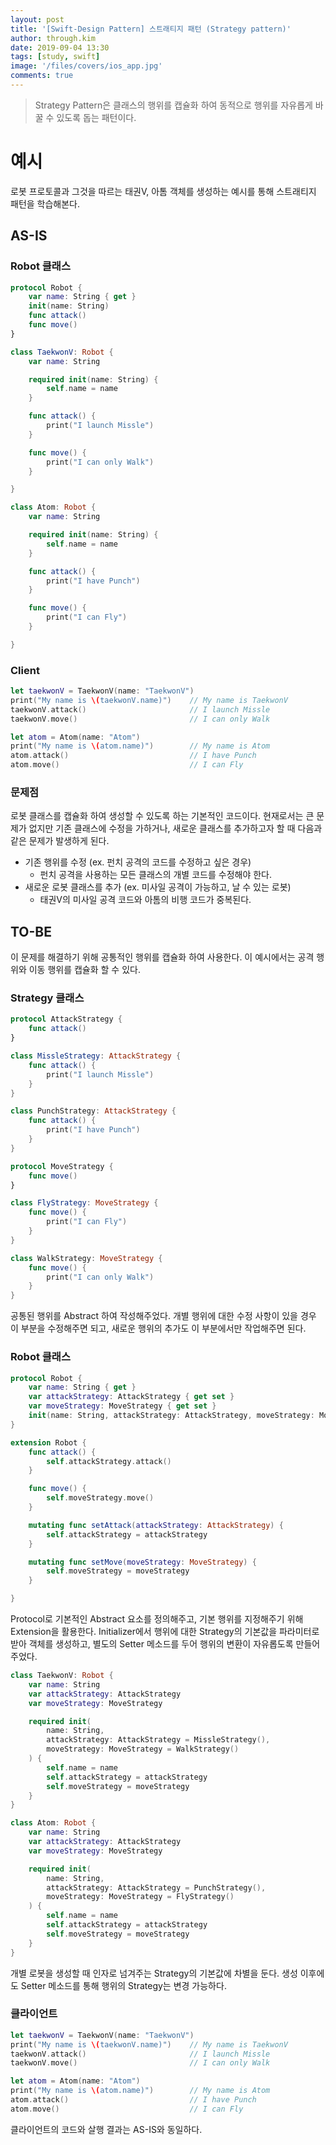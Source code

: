 ```yaml
---
layout: post
title: '[Swift-Design Pattern] 스트래티지 패턴 (Strategy pattern)'
author: through.kim
date: 2019-09-04 13:30
tags: [study, swift]
image: '/files/covers/ios_app.jpg'
comments: true
---
```


> Strategy Pattern은 클래스의 행위를 캡슐화 하여 동적으로 행위를 자유롭게 바꿀 수 있도록 돕는 패턴이다.

# 예시

로봇 프로토콜과 그것을 따르는 태권V, 아톰 객체를 생성하는 예시를 통해 스트래티지 패턴을 학습해본다.

## AS-IS

### Robot 클래스

```swift
protocol Robot {
    var name: String { get }
    init(name: String)
    func attack()
    func move()
}

class TaekwonV: Robot {
    var name: String

    required init(name: String) {
        self.name = name
    }

    func attack() {
        print("I launch Missle")
    }

    func move() {
        print("I can only Walk")
    }

}

class Atom: Robot {
    var name: String

    required init(name: String) {
        self.name = name
    }

    func attack() {
        print("I have Punch")
    }

    func move() {
        print("I can Fly")
    }

}
```

### Client

```swift
let taekwonV = TaekwonV(name: "TaekwonV")
print("My name is \(taekwonV.name)")    // My name is TaekwonV
taekwonV.attack()                       // I launch Missle
taekwonV.move()                         // I can only Walk

let atom = Atom(name: "Atom")
print("My name is \(atom.name)")        // My name is Atom
atom.attack()                           // I have Punch
atom.move()                             // I can Fly
```

### 문제점

로봇 클래스를 캡슐화 하여 생성할 수 있도록 하는 기본적인 코드이다. 현재로서는 큰 문제가 없지만 기존 클래스에 수정을 가하거나, 새로운 클래스를 추가하고자 할 때 다음과 같은 문제가 발생하게 된다.

- 기존 행위를 수정 (ex. 펀치 공격의 코드를 수정하고 싶은 경우)
    - 펀치 공격을 사용하는 모든 클래스의 개별 코드를 수정해야 한다.
- 새로운 로봇 클래스를 추가 (ex. 미사일 공격이 가능하고, 날 수 있는 로봇)
    - 태권V의 미사일 공격 코드와 아톰의 비행 코드가 중복된다.


## TO-BE

이 문제를 해결하기 위해 공통적인 행위를 캡슐화 하여 사용한다. 이 예시에서는 공격 행위와 이동 행위를 캡슐화 할 수 있다.

### Strategy 클래스

```swift
protocol AttackStrategy {
    func attack()
}

class MissleStrategy: AttackStrategy {
    func attack() {
        print("I launch Missle")
    }
}

class PunchStrategy: AttackStrategy {
    func attack() {
        print("I have Punch")
    }
}

protocol MoveStrategy {
    func move()
}

class FlyStrategy: MoveStrategy {
    func move() {
        print("I can Fly")
    }
}

class WalkStrategy: MoveStrategy {
    func move() {
        print("I can only Walk")
    }
}
```


공통된 행위를 Abstract 하여 작성해주었다. 개별 행위에 대한 수정 사항이 있을 경우 이 부분을 수정해주면 되고, 새로운 행위의 추가도 이 부분에서만 작업해주면 된다.

### Robot 클래스

```swift
protocol Robot {
    var name: String { get }
    var attackStrategy: AttackStrategy { get set }
    var moveStrategy: MoveStrategy { get set }
    init(name: String, attackStrategy: AttackStrategy, moveStrategy: MoveStrategy)
}

extension Robot {
    func attack() {
        self.attackStrategy.attack()
    }

    func move() {
        self.moveStrategy.move()
    }

    mutating func setAttack(attackStrategy: AttackStrategy) {
        self.attackStrategy = attackStrategy
    }

    mutating func setMove(moveStrategy: MoveStrategy) {
        self.moveStrategy = moveStrategy
    }

}
```

Protocol로 기본적인 Abstract 요소를 정의해주고, 기본 행위를 지정해주기 위해 Extension을 활용한다. Initializer에서 행위에 대한 Strategy의 기본값을 파라미터로 받아 객체를 생성하고, 별도의 Setter 메소드를 두어 행위의 변환이 자유롭도록 만들어주었다.

```swift
class TaekwonV: Robot {
    var name: String
    var attackStrategy: AttackStrategy
    var moveStrategy: MoveStrategy

    required init(
        name: String,
        attackStrategy: AttackStrategy = MissleStrategy(),
        moveStrategy: MoveStrategy = WalkStrategy()
    ) {
        self.name = name
        self.attackStrategy = attackStrategy
        self.moveStrategy = moveStrategy
    }
}

class Atom: Robot {
    var name: String
    var attackStrategy: AttackStrategy
    var moveStrategy: MoveStrategy

    required init(
        name: String,
        attackStrategy: AttackStrategy = PunchStrategy(),
        moveStrategy: MoveStrategy = FlyStrategy()
    ) {
        self.name = name
        self.attackStrategy = attackStrategy
        self.moveStrategy = moveStrategy
    }
}
```

개별 로봇을 생성할 때 인자로 넘겨주는 Strategy의 기본값에 차별을 둔다. 생성 이후에도 Setter 메소드를 통해 행위의 Strategy는 변경 가능하다.

### 클라이언트

```swift
let taekwonV = TaekwonV(name: "TaekwonV")
print("My name is \(taekwonV.name)")    // My name is TaekwonV
taekwonV.attack()                       // I launch Missle
taekwonV.move()                         // I can only Walk

let atom = Atom(name: "Atom")
print("My name is \(atom.name)")        // My name is Atom
atom.attack()                           // I have Punch
atom.move()                             // I can Fly
```

클라이언트의 코드와 살행 결과는 AS-IS와 동일하다.